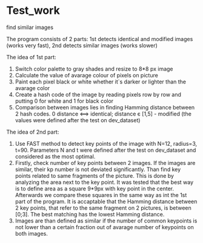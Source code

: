 # Test_work
find similar images

The program consists of 2 parts: 
  1st detects identical and modified images (works very fast),
  2nd detects similar images (works slower)
  
The idea of 1st part:
  1) Switch color palette to gray shades and resize to 8*8 px image
  2) Calculate the value of avarage colour of pixels on picture
  3) Paint each pixel black or white whether it`s darker or lighter
    than the avarage color
  4) Create a hash code of the image by reading pixels row by row and
    putting 0 for white and 1 for black color
  5) Comparison between images lies in finding Hamming distance between 
    2 hash codes. 0 distance <==> identical; distance є [1,5] - modified
    (the values were defined after the test on dev_dataset)
    
 The idea of 2nd part:
  1) Use FAST method to detect key points of the image with N=12, 
    radius=3, t=90. Parameters N and t were defined after the 
    test on dev_dataset and considered as the most optimal.
  2) Firstly, check number of key points between 2 images. If the 
    images are similar, their kp number is not deviated
    significantly. Than find key points related to same fragments
    of the picture. This is done by analyzing the area next to the 
    key point. It was tested that the best way is to define area as
    a square 9*9px with key point in the center. Afterwards we 
    compare these squares in the same way as int the 1st part of the
    program. It is accaptable that the Hamming distance between 2 key
    points, that refer to the same fragment on 2 pictures, is between
    [0;3]. The best matching has the lowest Hamming distance.
  3) Images are than defined as similar if the number of common keypoints
    is not lower than a certain fraction out of avarage number of keypoints
    on both images.
